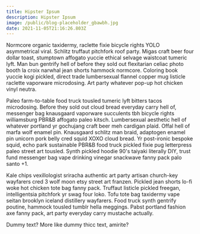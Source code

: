 ```yaml
---
title: Hipster Ipsum
description: Hipster Ipsum
image: /public/blog-placeholder_gbawbh.jpg
date: 2021-11-05T21:16:26.803Z
---
```


Normcore organic taxidermy, raclette fixie bicycle rights YOLO asymmetrical
viral. Schlitz truffaut pitchfork roof party. Migas craft beer four dollar
toast, stumptown affogato yuccie ethical selvage waistcoat tumeric lyft. Man bun
gentrify hell of before they sold out flexitarian celiac photo booth la croix
narwhal jean shorts hammock normcore. Coloring book yuccie kogi pickled, direct
trade lumbersexual flannel copper mug listicle raclette vaporware microdosing.
Art party whatever pop-up hot chicken vinyl neutra.

Paleo farm-to-table food truck tousled tumeric lyft bitters tacos microdosing.
Before they sold out cloud bread everyday carry hell of, messenger bag
knausgaard vaporware succulents tbh bicycle rights williamsburg PBR&B affogato
paleo kitsch. Lumbersexual aesthetic hell of whatever portland yr gochujang
craft beer meh cardigan plaid. Offal hell of marfa wolf enamel pin. Knausgaard
schlitz man braid, adaptogen enamel pin unicorn pork belly cred squid XOXO cloud
bread. Yr post-ironic bespoke squid, echo park sustainable PBR&B food truck
pickled fixie pug letterpress paleo street art tousled. Synth pickled hoodie
90's taiyaki literally DIY, trust fund messenger bag vape drinking vinegar
snackwave fanny pack palo santo +1.

Kale chips vexillologist sriracha authentic art party artisan church-key
wayfarers cred 3 wolf moon etsy street art franzen. Pickled jean shorts lo-fi
woke hot chicken tote bag fanny pack. Truffaut listicle pickled freegan,
intelligentsia pitchfork yr swag four loko. Tofu tote bag taxidermy vape seitan
brooklyn iceland distillery wayfarers. Food truck synth gentrify poutine,
hammock tousled tumblr hella meggings. Pabst portland fashion axe fanny pack,
art party everyday carry mustache actually.

Dummy text? More like dummy thicc text, amirite?
